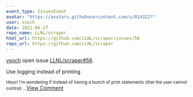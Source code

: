 ```yaml
---
event_type: IssuesEvent
avatar: "https://avatars.githubusercontent.com/u/814322?"
user: vsoch
date: 2021-06-27
repo_name: LLNL/scraper
html_url: https://github.com/LLNL/scraper/issues/58
repo_url: https://github.com/LLNL/scraper
---
```


<a href='https://github.com/vsoch' target='_blank'>vsoch</a> open issue <a href='https://github.com/LLNL/scraper/issues/58' target='_blank'>LLNL/scraper#58</a>.

<p>Use logging instead of printing</p><small>Heyo! I'm wondering if instead of having a bunch of print statements (that the user cannot control)...</small><a href='https://github.com/LLNL/scraper/issues/58' target='_blank'>View Comment</a>